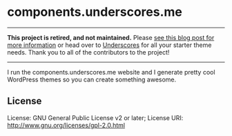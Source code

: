 # components.underscores.me

---

**This project is retired, and not maintained.** Please [see this blog post for more information](https://themeshaper.com/2017/06/26/the-future-of-underscores-and-a-new-committer/) or head over to [Underscores](https://underscores.me/) for all your starter theme needs. Thank you to all of the contributors to the project! 

---

I run the components.underscores.me website and I generate pretty cool WordPress themes so you can create something awesome.

## License
License: GNU General Public License v2 or later;
License URI: http://www.gnu.org/licenses/gpl-2.0.html
